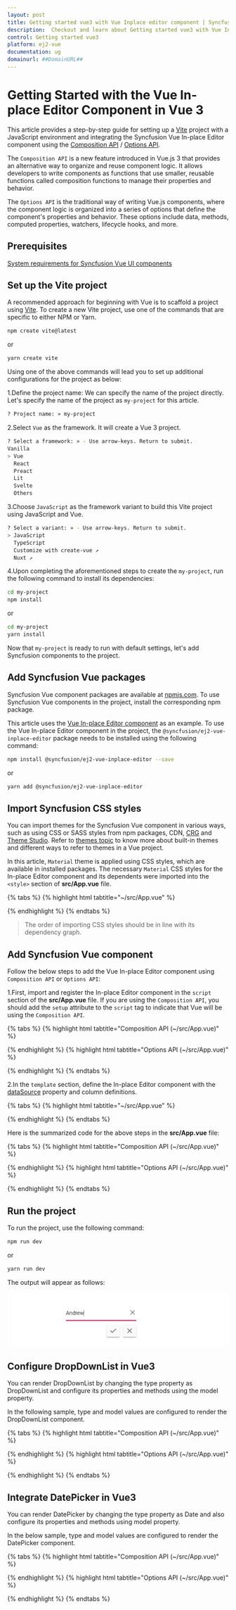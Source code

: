 ```yaml
---
layout: post
title: Getting started vue3 with Vue Inplace editor component | Syncfusion
description:  Checkout and learn about Getting started vue3 with Vue Inplace editor component of Syncfusion Essential JS 2 and more details.
control: Getting started vue3 
platform: ej2-vue
documentation: ug
domainurl: ##DomainURL##
---
```


# Getting Started with the Vue In-place Editor Component in Vue 3

This article provides a step-by-step guide for setting up a [Vite](https://vitejs.dev/) project with a JavaScript environment and integrating the Syncfusion Vue In-place Editor component using the [Composition API](https://vuejs.org/guide/introduction.html#composition-api) / [Options API](https://vuejs.org/guide/introduction.html#options-api).

The `Composition API` is a new feature introduced in Vue.js 3 that provides an alternative way to organize and reuse component logic. It allows developers to write components as functions that use smaller, reusable functions called composition functions to manage their properties and behavior.

The `Options API` is the traditional way of writing Vue.js components, where the component logic is organized into a series of options that define the component's properties and behavior. These options include data, methods, computed properties, watchers, lifecycle hooks, and more.

## Prerequisites

[System requirements for Syncfusion Vue UI components](https://ej2.syncfusion.com/vue/documentation/system-requirements/)

## Set up the Vite project

A recommended approach for beginning with Vue is to scaffold a project using [Vite](https://vitejs.dev/). To create a new Vite project, use one of the commands that are specific to either NPM or Yarn.

```bash
npm create vite@latest
```

or

```bash
yarn create vite
```

Using one of the above commands will lead you to set up additional configurations for the project as below:

1.Define the project name: We can specify the name of the project directly. Let's specify the name of the project as `my-project` for this article.

```bash
? Project name: » my-project
```

2.Select `Vue` as the framework. It will create a Vue 3 project.

```bash
? Select a framework: » - Use arrow-keys. Return to submit.
Vanilla
> Vue
  React
  Preact
  Lit
  Svelte
  Others
```

3.Choose `JavaScript` as the framework variant to build this Vite project using JavaScript and Vue.

```bash
? Select a variant: » - Use arrow-keys. Return to submit.
> JavaScript
  TypeScript
  Customize with create-vue ↗
  Nuxt ↗
```

4.Upon completing the aforementioned steps to create the `my-project`, run the following command to install its dependencies:

```bash
cd my-project
npm install
```

or

```bash
cd my-project
yarn install
```

Now that `my-project` is ready to run with default settings, let's add Syncfusion components to the project.

## Add Syncfusion Vue packages

Syncfusion Vue component packages are available at [npmjs.com](https://www.npmjs.com/search?q=ej2-vue). To use Syncfusion Vue components in the project, install the corresponding npm package.

This article uses the [Vue In-place Editor component](https://www.syncfusion.com/vue-components/vue-in-place-editor) as an example. To use the Vue In-place Editor component in the project, the `@syncfusion/ej2-vue-inplace-editor` package needs to be installed using the following command:

```bash
npm install @syncfusion/ej2-vue-inplace-editor --save
```

or

```bash
yarn add @syncfusion/ej2-vue-inplace-editor
```

## Import Syncfusion CSS styles

You can import themes for the Syncfusion Vue component in various ways, such as using CSS or SASS styles from npm packages, CDN, [CRG](https://ej2.syncfusion.com/javascript/documentation/common/custom-resource-generator/) and [Theme Studio](https://ej2.syncfusion.com/vue/documentation/appearance/theme-studio/). Refer to [themes topic](https://ej2.syncfusion.com/vue/documentation/appearance/theme/) to know more about built-in themes and different ways to refer to themes in a Vue project.

In this article, `Material` theme is applied using CSS styles, which are available in installed packages. The necessary `Material` CSS styles for the In-place Editor component and its dependents were imported into the `<style>` section of **src/App.vue** file.

{% tabs %}
{% highlight html tabtitle="~/src/App.vue" %}

<style>
  @import "../node_modules/@syncfusion/ej2-base/styles/material.css";
  @import "../node_modules/@syncfusion/ej2-buttons/styles/material.css";
  @import "../node_modules/@syncfusion/ej2-calendars/styles/material.css";
  @import "../node_modules/@syncfusion/ej2-dropdowns/styles/material.css";
  @import "../node_modules/@syncfusion/ej2-inputs/styles/material.css";
  @import "../node_modules/@syncfusion/ej2-lists/styles/material.css";
  @import "../node_modules/@syncfusion/ej2-navigations/styles/material.css";
  @import "../node_modules/@syncfusion/ej2-popups/styles/material.css";
  @import "../node_modules/@syncfusion/ej2-richtexteditor/styles/material.css";
  @import "../node_modules/@syncfusion/ej2-splitbuttons/styles/material.css";
  @import "../node_modules/@syncfusion/ej2-vue-inplace-editor/styles/material.css";
</style>

{% endhighlight %}
{% endtabs %}

> The order of importing CSS styles should be in line with its dependency graph.

## Add Syncfusion Vue component

Follow the below steps to add the Vue In-place Editor component using `Composition API` or `Options API`:

  1.First, import and register the In-place Editor component in the `script` section of the **src/App.vue** file. If you are using the `Composition API`, you should add the `setup` attribute to the `script` tag to indicate that Vue will be using the `Composition API`.

{% tabs %}
{% highlight html tabtitle="Composition API (~/src/App.vue)" %}

<script setup>
  import { InPlaceEditorComponent as EjsInplaceeditor } from "@syncfusion/ej2-vue-inplace-editor";
</script>

{% endhighlight %}
{% highlight html tabtitle="Options API (~/src/App.vue)" %}

<script>
import { InPlaceEditorComponent } from "@syncfusion/ej2-vue-inplace-editor";
//Component registeration
export default {
  name: "App",
  components: {
    "ejs-inplaceeditor": InPlaceEditorComponent,
  }
}
</script>

{% endhighlight %}
{% endtabs %}
   
2.In the `template` section, define the In-place Editor component with the [dataSource](https://ej2.syncfusion.com/vue/documentation/api/inplace-editor/#datasource) property and column definitions.

{% tabs %}
{% highlight html tabtitle="~/src/App.vue" %}

<template>
  <div id="app">
    <ejs-inplaceeditor id="inplace_editor" type="Text" value="Andrew" :model="model">
    </ejs-inplaceeditor>
  </div>
</template>

{% endhighlight %}
{% endtabs %}

Here is the summarized code for the above steps in the **src/App.vue** file:

{% tabs %}
{% highlight html tabtitle="Composition API (~/src/App.vue)" %}

<template>
  <div id="app">
    <ejs-inplaceeditor id="inplace_editor" type="Text" value="Andrew" :model="data[0].model">
    </ejs-inplaceeditor>
  </div>
</template>
<script setup>
import { InPlaceEditorComponent as EjsInplaceeditor } from "@syncfusion/ej2-vue-inplace-editor";
  const data = [{ model: {
                  placeholder: 'Enter employee name'}}]
</script>
<style>
  @import "../node_modules/@syncfusion/ej2-base/styles/material.css"; 
  @import "../node_modules/@syncfusion/ej2-buttons/styles/material.css";
  @import "../node_modules/@syncfusion/ej2-calendars/styles/material.css";
  @import "../node_modules/@syncfusion/ej2-dropdowns/styles/material.css";
  @import "../node_modules/@syncfusion/ej2-inputs/styles/material.css";
  @import "../node_modules/@syncfusion/ej2-lists/styles/material.css";
  @import "../node_modules/@syncfusion/ej2-navigations/styles/material.css";
  @import "../node_modules/@syncfusion/ej2-popups/styles/material.css";
  @import "../node_modules/@syncfusion/ej2-richtexteditor/styles/material.css";
  @import "../node_modules/@syncfusion/ej2-splitbuttons/styles/material.css";
  @import "../node_modules/@syncfusion/ej2-vue-inplace-editor/styles/material.css";
</style>

{% endhighlight %}
{% highlight html tabtitle="Options API (~/src/App.vue)" %}

<template>
  <div id="app">
    <ejs-inplaceeditor id="inplace_editor" type="Text" value="Andrew" :model="model">
    </ejs-inplaceeditor>
  </div>
</template>
<script>
import { InPlaceEditorComponent } from "@syncfusion/ej2-vue-inplace-editor";
export default {
  name: "App",
  components: {
    "ejs-inplaceeditor": InPlaceEditorComponent
  },
  data: function () {
    return {
      model: {
      placeholder: 'Enter employee name'
      },
    };
  }
};
</script>
<style>
  @import "../node_modules/@syncfusion/ej2-base/styles/material.css"; 
  @import "../node_modules/@syncfusion/ej2-buttons/styles/material.css";
  @import "../node_modules/@syncfusion/ej2-calendars/styles/material.css";
  @import "../node_modules/@syncfusion/ej2-dropdowns/styles/material.css";
  @import "../node_modules/@syncfusion/ej2-inputs/styles/material.css";
  @import "../node_modules/@syncfusion/ej2-lists/styles/material.css";
  @import "../node_modules/@syncfusion/ej2-navigations/styles/material.css";
  @import "../node_modules/@syncfusion/ej2-popups/styles/material.css";
  @import "../node_modules/@syncfusion/ej2-richtexteditor/styles/material.css";
  @import "../node_modules/@syncfusion/ej2-splitbuttons/styles/material.css";
  @import "../node_modules/@syncfusion/ej2-vue-inplace-editor/styles/material.css";
</style>

{% endhighlight %}
{% endtabs %}

## Run the project

To run the project, use the following command:

```bash
npm run dev
```

or

```bash
yarn run dev
```

The output will appear as follows:

![Output](./images/inline.png)

## Configure DropDownList in Vue3

You can render DropDownList by changing the type property as DropDownList and configure its properties and methods using the model property.

In the following sample, type and model values are configured to render the DropDownList component.

{% tabs %}
{% highlight html tabtitle="Composition API (~/src/App.vue)" %}

<template>
  <div id="app">
    <ejs-inplaceeditor
      id="gender"
      type="DropDownList"
      mode="Inline"
      value="Male"
      :model="data[0].dropdownModel"
    ></ejs-inplaceeditor>
  </div>
</template>
<script setup>
import { InPlaceEditorComponent as EjsInplaceeditor } from "@syncfusion/ej2-vue-inplace-editor";
  const data = [{ dropdownModel: {
                    dataSource: ["Male", "Female"],
                    placeholder: "Select gender",}}]
</script>
<style>
@import "../node_modules/@syncfusion/ej2-base/styles/material.css";
@import "../node_modules/@syncfusion/ej2-buttons/styles/material.css";
@import "../node_modules/@syncfusion/ej2-calendars/styles/material.css";
@import "../node_modules/@syncfusion/ej2-dropdowns/styles/material.css";
@import "../node_modules/@syncfusion/ej2-inputs/styles/material.css";
@import "../node_modules/@syncfusion/ej2-lists/styles/material.css";
@import "../node_modules/@syncfusion/ej2-navigations/styles/material.css";
@import "../node_modules/@syncfusion/ej2-popups/styles/material.css";
@import "../node_modules/@syncfusion/ej2-richtexteditor/styles/material.css";
@import "../node_modules/@syncfusion/ej2-splitbuttons/styles/material.css";
@import "../node_modules/@syncfusion/ej2-vue-inplace-editor/styles/material.css";
</style>


{% endhighlight %}
{% highlight html tabtitle="Options API (~/src/App.vue)" %}

<template>
  <div id="app">
    <ejs-inplaceeditor
      id="gender"
      type="DropDownList"
      mode="Inline"
      value="Male"
      :model="dropdownModel"
    ></ejs-inplaceeditor>
  </div>
</template>
<script>
import { InPlaceEditorComponent } from "@syncfusion/ej2-vue-inplace-editor";
export default {
  name: "App",
  components: {
    "ejs-inplaceeditor": InPlaceEditorComponent,
  },
  data: function () {
    return {
      dropdownModel: {
        dataSource: ["Male", "Female"],
        placeholder: "Select gender",
      },
    };
  },
};
</script>
<style>
@import "../node_modules/@syncfusion/ej2-base/styles/material.css";
@import "../node_modules/@syncfusion/ej2-buttons/styles/material.css";
@import "../node_modules/@syncfusion/ej2-calendars/styles/material.css";
@import "../node_modules/@syncfusion/ej2-dropdowns/styles/material.css";
@import "../node_modules/@syncfusion/ej2-inputs/styles/material.css";
@import "../node_modules/@syncfusion/ej2-lists/styles/material.css";
@import "../node_modules/@syncfusion/ej2-navigations/styles/material.css";
@import "../node_modules/@syncfusion/ej2-popups/styles/material.css";
@import "../node_modules/@syncfusion/ej2-richtexteditor/styles/material.css";
@import "../node_modules/@syncfusion/ej2-splitbuttons/styles/material.css";
@import "../node_modules/@syncfusion/ej2-vue-inplace-editor/styles/material.css";
</style>

{% endhighlight %}
{% endtabs %}

## Integrate DatePicker in Vue3

You can render DatePicker by changing the type property as Date and also configure its properties and methods using model property.

In the below sample, type and model values are configured to render the DatePicker component.

{% tabs %}
{% highlight html tabtitle="Composition API (~/src/App.vue)" %}

<template>
  <div id="app">
    <ejs-inplaceeditor
      id="inplace_editor"
      type="Date"
      :model="data[0].model"
      :value="data[0].value"
    >
    </ejs-inplaceeditor>
  </div>
</template>
<script setup>
import { InPlaceEditorComponent as EjsInplaceeditor } from "@syncfusion/ej2-vue-inplace-editor";
  const data = [{ value: new Date("04/12/2018"),
                  model: {
                    showTodayButton: true}
                }]
</script>
<style>
@import "../node_modules/@syncfusion/ej2-base/styles/material.css";
@import "../node_modules/@syncfusion/ej2-buttons/styles/material.css";
@import "../node_modules/@syncfusion/ej2-calendars/styles/material.css";
@import "../node_modules/@syncfusion/ej2-dropdowns/styles/material.css";
@import "../node_modules/@syncfusion/ej2-inputs/styles/material.css";
@import "../node_modules/@syncfusion/ej2-lists/styles/material.css";
@import "../node_modules/@syncfusion/ej2-navigations/styles/material.css";
@import "../node_modules/@syncfusion/ej2-popups/styles/material.css";
@import "../node_modules/@syncfusion/ej2-richtexteditor/styles/material.css";
@import "../node_modules/@syncfusion/ej2-splitbuttons/styles/material.css";
@import "../node_modules/@syncfusion/ej2-vue-inplace-editor/styles/material.css";
</style>

{% endhighlight %}
{% highlight html tabtitle="Options API (~/src/App.vue)" %}

<template>
  <div id="app">
    <ejs-inplaceeditor
      id="inplace_editor"
      type="Date"
      :model="model"
      :value="value"
    >
    </ejs-inplaceeditor>
  </div>
</template>
<script>
import { InPlaceEditorComponent } from "@syncfusion/ej2-vue-inplace-editor";
export default {
  name: "App",
  components: {
    "ejs-inplaceeditor": InPlaceEditorComponent,
  },
  data: function () {
    return {
      value: new Date("04/12/2018"),
      model: {
        showTodayButton: true,
      },
    };
  },
};
</script>
<style>
@import "../node_modules/@syncfusion/ej2-base/styles/material.css";
@import "../node_modules/@syncfusion/ej2-buttons/styles/material.css";
@import "../node_modules/@syncfusion/ej2-calendars/styles/material.css";
@import "../node_modules/@syncfusion/ej2-dropdowns/styles/material.css";
@import "../node_modules/@syncfusion/ej2-inputs/styles/material.css";
@import "../node_modules/@syncfusion/ej2-lists/styles/material.css";
@import "../node_modules/@syncfusion/ej2-navigations/styles/material.css";
@import "../node_modules/@syncfusion/ej2-popups/styles/material.css";
@import "../node_modules/@syncfusion/ej2-richtexteditor/styles/material.css";
@import "../node_modules/@syncfusion/ej2-splitbuttons/styles/material.css";
@import "../node_modules/@syncfusion/ej2-vue-inplace-editor/styles/material.css";
</style>

{% endhighlight %}
{% endtabs %}

